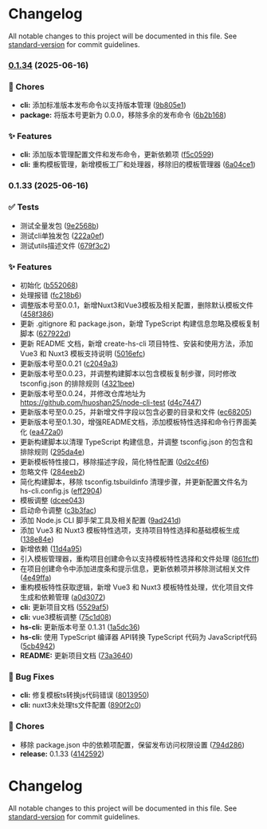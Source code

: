 # Changelog

All notable changes to this project will be documented in this file. See [standard-version](https://github.com/conventional-changelog/standard-version) for commit guidelines.

### [0.1.34](https://github.com/huoshan25/hs-cli/compare/v0.1.33...v0.1.34) (2025-06-16)


### 🔨 Chores

* **cli:** 添加标准版本发布命令以支持版本管理 ([9b805e1](https://github.com/huoshan25/hs-cli/commit/9b805e130a965b7641a657387950ca255f9a82e0))
* **package:** 将版本号更新为 0.0.0，移除多余的发布命令 ([6b2b168](https://github.com/huoshan25/hs-cli/commit/6b2b168a9414772993758d7f0ec48d2b1c1f24ce))


### ✨ Features

* **cli:** 添加版本管理配置文件和发布命令，更新依赖项 ([f5c0599](https://github.com/huoshan25/hs-cli/commit/f5c0599aa9d13e716a27177e2734a1086531cabd))
* **cli:** 重构模板管理，新增模板工厂和处理器，移除旧的模板管理器 ([6a04ce1](https://github.com/huoshan25/hs-cli/commit/6a04ce193275bd81888a96f29ce4aa716cb786e5))

### 0.1.33 (2025-06-16)


### ✅ Tests

* 测试全量发包 ([9e2568b](https://github.com/your-username/hs-cli/commit/9e2568bb793d6f80cdb5003c20c9c43f901018de))
* 测试cli单独发包 ([222a0ef](https://github.com/your-username/hs-cli/commit/222a0ef8c3fec063f292ccef870225722bcb2c05))
* 测试utils描述文件 ([679f3c2](https://github.com/your-username/hs-cli/commit/679f3c2cc9608adbe9fd1cacc05f111eb6b4b0e3))


### ✨ Features

* 初始化 ([b552068](https://github.com/your-username/hs-cli/commit/b55206879bacb9422faef557f453739297579982))
* 处理报错 ([fc218b6](https://github.com/your-username/hs-cli/commit/fc218b6e54b9db44b37d9f6b19b2e2383438c861))
* 调整版本号至0.0.1，新增Nuxt3和Vue3模板及相关配置，删除默认模板文件 ([458f386](https://github.com/your-username/hs-cli/commit/458f386c97c82e7a04bed641c9b6a05734cc65f6))
* 更新 .gitignore 和 package.json，新增 TypeScript 构建信息忽略及模板复制脚本 ([627922d](https://github.com/your-username/hs-cli/commit/627922dae554e36ff920dedf6f4265adece1d9e1))
* 更新 README 文档，新增 create-hs-cli 项目特性、安装和使用方法，添加 Vue3 和 Nuxt3 模板支持说明 ([5016efc](https://github.com/your-username/hs-cli/commit/5016efc080d8c79fecd6cda1994f8dd70bae7a73))
* 更新版本号至0.0.21 ([c2049a3](https://github.com/your-username/hs-cli/commit/c2049a3cde0c036309fcfc65fa9035fd9ada2c5c))
* 更新版本号至0.0.23，并调整构建脚本以包含模板复制步骤，同时修改 tsconfig.json 的排除规则 ([4321bee](https://github.com/your-username/hs-cli/commit/4321bee21a16e884465f0af6a05cf914d4e0c0b2))
* 更新版本号至0.0.24，并修改仓库地址为 https://github.com/huoshan25/node-cli-test ([d4c7447](https://github.com/your-username/hs-cli/commit/d4c7447f5f2befa1c0e26ed875a32340478b16c8))
* 更新版本号至0.0.25，并新增文件字段以包含必要的目录和文件 ([ec68205](https://github.com/your-username/hs-cli/commit/ec68205d3a26f53b22d8c01cd957f51c6a83f4c3))
* 更新版本号至0.1.30，增强README文档，添加模板特性选择和命令行界面美化 ([ea472a0](https://github.com/your-username/hs-cli/commit/ea472a0e2094bdc4260d5c561f1641b2c795d91d))
* 更新构建脚本以清理 TypeScript 构建信息，并调整 tsconfig.json 的包含和排除规则 ([295da4e](https://github.com/your-username/hs-cli/commit/295da4e0d2b348fbe9849dc6060a3a2b2cc1db2a))
* 更新模板特性接口，移除描述字段，简化特性配置 ([0d2c4f6](https://github.com/your-username/hs-cli/commit/0d2c4f6b68b9df8bdca43b4f12c8f73f6d93c931))
* 忽略文件 ([284eeb2](https://github.com/your-username/hs-cli/commit/284eeb2e75ab439b69e03ea6f02e7381e5b8d7be))
* 简化构建脚本，移除 tsconfig.tsbuildinfo 清理步骤，并更新配置文件名为 hs-cli.config.js ([eff2904](https://github.com/your-username/hs-cli/commit/eff29048985bc218f86843e21c78912740812ffe))
* 模板调整 ([dcee043](https://github.com/your-username/hs-cli/commit/dcee04347c4f3b14efd46817298bcbe404a27883))
* 启动命令调整 ([c3b3fac](https://github.com/your-username/hs-cli/commit/c3b3face203830c264614c5342133038c15d0e74))
* 添加 Node.js CLI 脚手架工具及相关配置 ([9ad241d](https://github.com/your-username/hs-cli/commit/9ad241da6b5a7ad6516b70e4bd527d314398fe38))
* 添加 Vue3 和 Nuxt3 模板特性选项，支持项目特性选择和基础模板生成 ([138e84e](https://github.com/your-username/hs-cli/commit/138e84e6580d9bb213acd90f3590af50fb3bf7dd))
* 新增依赖 ([11d4a95](https://github.com/your-username/hs-cli/commit/11d4a952715b68942cfc79d9da582987b4a381fd))
* 引入模板管理器，重构项目创建命令以支持模板特性选择和文件处理 ([861fcff](https://github.com/your-username/hs-cli/commit/861fcffc8512be5d462421391598998911f0ac05))
* 在项目创建命令中添加进度条和提示信息，更新依赖项并移除测试相关文件 ([4e49ffa](https://github.com/your-username/hs-cli/commit/4e49ffa7c2ddedc5585a857ab5bc21cb5e44d7da))
* 重构模板特性获取逻辑，新增 Vue3 和 Nuxt3 模板特性处理，优化项目文件生成和依赖管理 ([a0d3072](https://github.com/your-username/hs-cli/commit/a0d30725b6abe076c54fcc27f27d32beadbc047a))
* **cli:** 更新项目文档 ([5529af5](https://github.com/your-username/hs-cli/commit/5529af54538ec88c0b40b467292920ac4070ef15))
* **cli:** vue3模板调整 ([75c1d08](https://github.com/your-username/hs-cli/commit/75c1d08276bfe2c03002c18df83d38f9d0799b19))
* **hs-cli:** 更新版本号至 0.1.31 ([1a5dc36](https://github.com/your-username/hs-cli/commit/1a5dc362ca0e254b5e34d0c187cfe249060b60f1))
* **hs-cli:** 使用 TypeScript 编译器 API转换 TypeScript 代码为 JavaScript代码 ([5cb4942](https://github.com/your-username/hs-cli/commit/5cb4942db6990b878c6a3c9f77f19a24b137bd4d))
* **README:** 更新项目文档 ([73a3640](https://github.com/your-username/hs-cli/commit/73a36402dd891dde4b28f7d7115a9e5e8bfdf070))


### 🐛 Bug Fixes

* **cli:** 修复模板ts转换js代码错误 ([8013950](https://github.com/your-username/hs-cli/commit/80139504bd93a27e90436e6cbe7ccd5a30bfe4a1))
* **cli:** nuxt3未处理ts文件配置 ([890f2c0](https://github.com/your-username/hs-cli/commit/890f2c06cf3e08e93d15f852392db6b0df9608f0))


### 🔨 Chores

* 移除 package.json 中的依赖项配置，保留发布访问权限设置 ([794d286](https://github.com/your-username/hs-cli/commit/794d28608f083704e7bf6801fef5388211782adc))
* **release:** 0.1.33 ([4142592](https://github.com/your-username/hs-cli/commit/4142592daeedbe6588f02c7394d6a69f73b353cf))

# Changelog

All notable changes to this project will be documented in this file. See [standard-version](https://github.com/conventional-changelog/standard-version) for commit guidelines.
